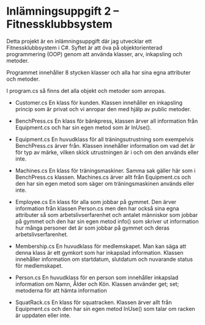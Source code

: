 # Inlämningsuppgift 2 – Fitnessklubbsystem

Detta projekt är en inlämningsuppgift där jag utvecklar ett Fitnessklubbsystem i C#.
Syftet är att öva på objektorienterad programmering (OOP) genom att använda klasser, arv, inkapsling och metoder.

Programmet innehåller 8 stycken klasser och alla har sina egna attributer och metoder. 

I program.cs så finns det alla objekt och metoder som anropas. 

- Customer.cs
En klass för kunden. Klassen innehåller en 
inkapsling princip som är privat och vi anropar den med hjälp av public metoder.

- BenchPress.cs
En klass för bänkpress, klassen ärver all information från Equipment.cs och har sin egen
metod som är InUse().

- Equipment.cs 
En huvudklass för all träningsutrustning som exempelvis BenchPress.cs ärver från. Klassen innehåller
information om vad det är för typ av märke, vilken skick utrustningen är i och om den 
används eller inte.

- Machines.cs
En klass för träningsmaskiner. Samma sak gäller här som i BenchPress.cs klassen. Machines.cs ärver
allt från Equipment.cs och den har sin egen metod som säger om träningsmaskinen används eller inte.

- Employee.cs
En klass för alla som jobbar på gymmet. Den ärver information från klassen Person.cs men den har också
sina egna attributer så som arbetslivserfarenhet och antalet människor som jobbar på gymmet och den har
sin egen metod info() som skriver ut information hur många personer det är som jobbar på gymmet och
deras arbetslivserfarenhet.

- Membership.cs
En huvudklass för medlemskapet. Man kan säga att denna klass är ett gymkort som har inkapslad information.
Klassen innehåller information om startdatum, slutdatum och nuvarande status för medlemskapet.

- Person.cs
En huvudklass för en person som innehåller inkapslad information om Namn, Ålder och Kön. Klassen använder get; set;
metoderna för att hämta information

- SquatRack.cs
En klass för squatracken. Klassen ärver allt från Equipment.cs och den har sin egen metod InUse() som talar om
racken är uppdaten eller inte.


